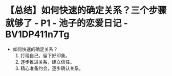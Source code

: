 # 【总结】如何快速的确定关系？三个步骤就够了 - P1 - 池子的恋爱日记 - BV1DP411n7Tg

-   如何快速的确定关系？
    1.  打理自己，留下好印象。
    2.  逐步推进关系，建立信任。
    3.  精心准备约会，逐步确认关系。